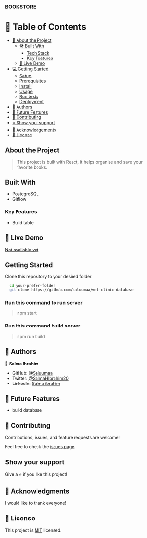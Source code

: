 ### BOOKSTORE

# 📗 Table of Contents

- [📖 About the Project](#about-project)
  - [🛠 Built With](#built-with)
    - [Tech Stack](#tech-stack)
    - [Key Features](#key-features)
  - [🚀 Live Demo](#live-demo)
- [💻 Getting Started](#getting-started)
  - [Setup](#setup)
  - [Prerequisites](#prerequisites)
  - [Install](#install)
  - [Usage](#usage)
  - [Run tests](#run-tests)
  - [Deployment](#triangular_flag_on_post-deployment)
- [👥 Authors](#authors)
- [🔭 Future Features](#future-features)
- [🤝 Contributing](#contributing)
- [⭐️ Show your support](#support)
- [🙏 Acknowledgements](#acknowledgements)
- [📝 License](#license)

## About the Project

> This project is built with React, it helps organise and save your favorite books.

## Built With

- PostegreSQL
- Gitflow

### Key Features

- Build table

## 🚀 Live Demo <a name="live-demo"></a>

[Not available yet]()


## Getting Started

Clone this repository to your desired folder:

```sh
  cd your-prefer-folder
  git clone https://github.com/saluumaa/vet-clinic-database
```

### Run this command to run server

> npm start

### Run this command build server

> npm run build

## 👥 Authors <a name="authors"></a>

👤 **Salma Ibrahim**

- GitHub: [@Saluumaa](https://github.com/saluumaa)
- Twitter: [@SalmaHIbrahim20](https://twitter.com/SalmaHIbrahim20)
- LinkedIn: [Salma ibrahim](https://www.linkedin.com/in/salma-ibrahim-78bb5a14a/)

## 🔭 Future Features

- build database

## 🤝 Contributing <a name="contributing"></a>

Contributions, issues, and feature requests are welcome!

Feel free to check the [issues page](https://github.com/saluumaa/vet-clinic-database/issues).

## Show your support

Give a ⭐️ if you like this project!

## 🙏 Acknowledgments

I would like to thank everyone!

## 📝 License

This project is [MIT](./LICENSE.md) licensed.
